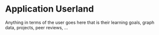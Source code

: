 # Application Userland

Anything in terms of the user goes here that is their learning
goals, graph data, projects, peer reviews, ...
